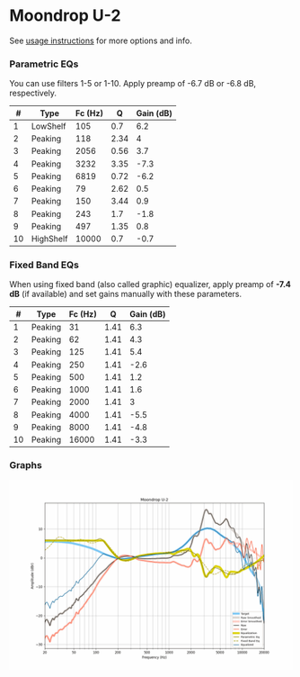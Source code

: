 # Moondrop U-2
See [usage instructions](https://github.com/jaakkopasanen/AutoEq#usage) for more options and info.

### Parametric EQs
You can use filters 1-5 or 1-10. Apply preamp of -6.7 dB or -6.8 dB, respectively.

|   # | Type      |   Fc (Hz) |    Q |   Gain (dB) |
|-----|-----------|-----------|------|-------------|
|   1 | LowShelf  |       105 | 0.7  |         6.2 |
|   2 | Peaking   |       118 | 2.34 |         4   |
|   3 | Peaking   |      2056 | 0.56 |         3.7 |
|   4 | Peaking   |      3232 | 3.35 |        -7.3 |
|   5 | Peaking   |      6819 | 0.72 |        -6.2 |
|   6 | Peaking   |        79 | 2.62 |         0.5 |
|   7 | Peaking   |       150 | 3.44 |         0.9 |
|   8 | Peaking   |       243 | 1.7  |        -1.8 |
|   9 | Peaking   |       497 | 1.35 |         0.8 |
|  10 | HighShelf |     10000 | 0.7  |        -0.7 |

### Fixed Band EQs
When using fixed band (also called graphic) equalizer, apply preamp of **-7.4 dB** (if available) and set gains manually with these parameters.

|   # | Type    |   Fc (Hz) |    Q |   Gain (dB) |
|-----|---------|-----------|------|-------------|
|   1 | Peaking |        31 | 1.41 |         6.3 |
|   2 | Peaking |        62 | 1.41 |         4.3 |
|   3 | Peaking |       125 | 1.41 |         5.4 |
|   4 | Peaking |       250 | 1.41 |        -2.6 |
|   5 | Peaking |       500 | 1.41 |         1.2 |
|   6 | Peaking |      1000 | 1.41 |         1.6 |
|   7 | Peaking |      2000 | 1.41 |         3   |
|   8 | Peaking |      4000 | 1.41 |        -5.5 |
|   9 | Peaking |      8000 | 1.41 |        -4.8 |
|  10 | Peaking |     16000 | 1.41 |        -3.3 |

### Graphs
![](./Moondrop%20U-2.png)
